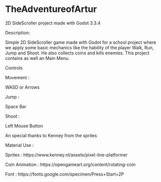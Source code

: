 # TheAdventureofArtur
2D SideScroller project made with Godot 3.3.4


Description:

Simple 2D SideScroller game made with Godot for a school project where we apply some basic mechanics like the hability of the player Walk, Run, Jump and Shoot. 
He also collects coins and kills enemies.
This project contains as well an Main Menu.

Controls 

Movement :
   <p>WASD or Arrows</p>
Jump :
   <p>Space Bar</p>
Shoot :
  <p> Left Mouse Button</p>
  

An special thanks to Kenney from the sprites 

Material Use :

  <p>Sprites : https://www.kenney.nl/assets/pixel-line-platformer</p>
  <p>Coin Animation : https://opengameart.org/content/rotating-coin</p>
  <p>Font : https://fonts.google.com/specimen/Press+Start+2P</p>
